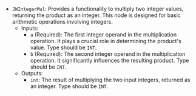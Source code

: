 - `JWIntegerMul`: Provides a functionality to multiply two integer values, returning the product as an integer. This node is designed for basic arithmetic operations involving integers.
    - Inputs:
        - `a` (Required): The first integer operand in the multiplication operation. It plays a crucial role in determining the product's value. Type should be `INT`.
        - `b` (Required): The second integer operand in the multiplication operation. It significantly influences the resulting product. Type should be `INT`.
    - Outputs:
        - `int`: The result of multiplying the two input integers, returned as an integer. Type should be `INT`.

